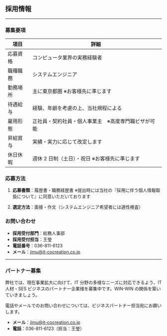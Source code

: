 ## 採用情報

---

### 募集要項

| 項目     | 詳細                                                |
| -------- | --------------------------------------------------- |
| 応募資格 | コンピュータ業界の実務経験者                        |
| 職種職務 | システムエンジニア                                  |
| 勤務場所 | 主に東京都圏 ※お客様先に準じます                    |
| 待遇給与 | 経験、年齢を考慮の上、当社規程による                |
| 雇用形態 | 正社員・契約社員・個人事業主　※高度専門職ビザが可能 |
| 昇給賞与 | 実績・実力に応じて改定します                        |
| 休日休暇 | 週休 2 日制（土日）・祝日 ※お客様先に準じます       |

### 応募方法

1. **応募書類**：履歴書・職務経歴書
   ※提出時には当社の『採用に伴う個人情報取扱について』に同意いただいております

2. **選定方法**：面接・作文（システムエンジニア希望者には適性検査）

### お問い合わせ

- **採用受付部門**：総務人事部
- **採用受付担当**：王瑩
- **電話番号**：036-811-6123
- **メール**：jimu@it-cocreation.co.jp

---

### パートナー募集

弊社では、現在事業拡大に向けて、IT 分野の多様なニーズに対応できるよう、IT 人材・SES ビジネスのパートナー企業様を募集中です。WIN-WIN の関係を築いていきましょう。

電話やメールでのお問い合わせについては、ビジネスパートナー担当宛にお願いします。

- **メール**：jimu@it-cocreation.co.jp
- **電話**：036-811-6123（担当：王瑩）
